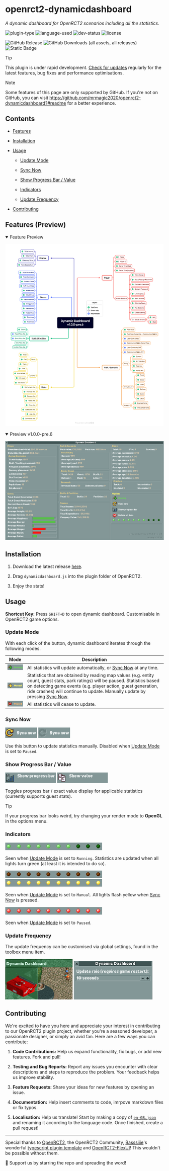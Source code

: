 # openrct2-dynamicdashboard

_A dynamic dashboard for OpenRCT2 scenarios including all the statistics._

![plugin-type](https://img.shields.io/badge/type-intransient-important?style=flat-square)
![language-used](https://img.shields.io/badge/language-Typescript-3178C6?style=flat-square)
![dev-status](https://img.shields.io/badge/status-developing-inactive?style=flat-square)
![license](https://img.shields.io/github/license/mrmagic2020/openrct2-remotehandymen?color=informational&style=flat-square)

![GitHub Release](https://img.shields.io/github/v/release/mrmagic2020/openrct2-dynamicdashboard?include_prereleases&style=flat-square)
![GitHub Downloads (all assets, all releases)](https://img.shields.io/github/downloads/mrmagic2020/openrct2-dynamicdashboard/total?style=flat-square)
![Static Badge](https://img.shields.io/badge/Contributions-Welcome-%23EA4AAA?style=flat-square&logo=githubsponsors)

> [!TIP]
> This plugin is under rapid development. [Check for updates](https://github.com/mrmagic2020/openrct2-dynamicdashboard/releases/latest) regularly for the latest features, bug fixes and performance optimisations.

> [!NOTE]
> Some features of this page are only supported by GitHub. If you're not on GitHub, you can visit <https://github.com/mrmagic2020/openrct2-dynamicdashboard?#readme> for a better experience.

## Contents

- [Features](#features-preview)

- [Installation](#installation)

- [Usage](#usage)

  - [Update Mode](#update-mode)

  - [Sync Now](#sync-now)

  - [Show Progress Bar / Value](#show-progress-bar--value)

  - [Indicators](#indicators)

  - [Update Frequency](#update-frequency)

- [Contributing](#contributing)

## Features (Preview)

<details open>
<summary>Feature Preview</summary>

![feature-preview](https://github.com/mrmagic2020/openrct2-dynamicdashboard/blob/develop/Assets/Dashboard%20Structure.png?raw=true)

</details>

<details open>
<summary>Preview v1.0.0-pre.6</summary>

![screenshot](https://github.com/mrmagic2020/openrct2-dynamicdashboard/blob/develop/Assets/dynamic_dashboard.png?raw=true)

</details>

## Installation

1. Download the latest release [here](https://github.com/mrmagic2020/openrct2-dynamicdashboard/releases/latest).

2. Drag `dynamicdashboard.js` into the plugin folder of OpenRCT2.

3. Enjoy the stats!

## Usage

**Shortcut Key:** Press `SHIFT+D` to open dynamic dashboard. Customisable in OpenRCT2 game options.

### Update Mode

With each click of the button, dynamic dashboard iterates through the following modes.

| Mode                                                                                                                        | Description                                                                                                                                                                                                                                                                                  |
| --------------------------------------------------------------------------------------------------------------------------- | -------------------------------------------------------------------------------------------------------------------------------------------------------------------------------------------------------------------------------------------------------------------------------------------- |
| ![update_running](https://github.com/mrmagic2020/openrct2-dynamicdashboard/blob/develop/Assets/update_running.png?raw=true) | All statistics will update automatically, or [Sync Now](#sync-now) at any time.                                                                                                                                                                                                              |
| ![update_manual](https://github.com/mrmagic2020/openrct2-dynamicdashboard/blob/develop/Assets/update_manual.png?raw=true)   | Statistics that are obtained by reading map values (e.g. entity count, guest stats, park ratings) will be paused. Statistics based on detecting game events (e.g. player action, guest generation, ride crashes) will continue to update. Manually update by pressing [Sync Now](#sync-now). |
| ![update_paused](https://github.com/mrmagic2020/openrct2-dynamicdashboard/blob/develop/Assets/update_paused.png?raw=true)   | All statistics will cease to update.                                                                                                                                                                                                                                                         |

### Sync Now

![sync_now_enabled](https://github.com/mrmagic2020/openrct2-dynamicdashboard/blob/develop/Assets/sync_now_enabled.png?raw=true)
![sync_now_disabled](https://github.com/mrmagic2020/openrct2-dynamicdashboard/blob/develop/Assets/sync_now_disabled.png?raw=true)

Use this button to update statistics manually. Disabled when [Update Mode](#update-mode) is set to `Paused`.

### Show Progress Bar / Value

![show_progressbar](https://github.com/mrmagic2020/openrct2-dynamicdashboard/blob/develop/Assets/show_progressbar.png?raw=true)
![show_value](https://github.com/mrmagic2020/openrct2-dynamicdashboard/blob/develop/Assets/show_value.png?raw=true)

Toggles progress bar / exact value display for applicable statistics (currently supports guest stats).

> [!TIP]
> If your progress bar looks weird, try changing your render mode to **OpenGL** in the options menu.

### Indicators

![indicators_running](https://github.com/mrmagic2020/openrct2-dynamicdashboard/blob/develop/Assets/indicators_running.png?raw=true)

Seen when [Update Mode](#update-mode) is set to `Running`. Statistics are updated when all lights turn green (at least it is intended to do so).

![indicators_manual_idle](https://github.com/mrmagic2020/openrct2-dynamicdashboard/blob/develop/Assets/indicators_manual_idle.png?raw=trueg)
![indicators_manual_activated](https://github.com/mrmagic2020/openrct2-dynamicdashboard/blob/develop/Assets/indicators_manual_activated.png?raw=true)

Seen when [Update Mode](#update-mode) is set to `Manual`. All lights flash yellow when [Sync Now](#sync-now) is pressed.

![indicator_paused](https://github.com/mrmagic2020/openrct2-dynamicdashboard/blob/develop/Assets/indicator_paused.png?raw=true)

Seen when [Update Mode](#update-mode) is set to `Paused`.

### Update Frequency

The update frequency can be customised via global settings, found in the toolbox menu item.

![toolbox_menu_item](https://github.com/mrmagic2020/openrct2-dynamicdashboard/blob/develop/Assets/toolbox_menu_item.png?raw=true)
![toolbox_menu](https://github.com/mrmagic2020/openrct2-dynamicdashboard/blob/develop/Assets/toolbox_menu.png?raw=true)

## Contributing

We're excited to have you here and appreciate your interest in contributing to our OpenRCT2 plugin project, whether you're a seasoned developer, a passionate designer, or simply an avid fan. Here are a few ways you can contribute:

1. **Code Contributions:** Help us expand functionality, fix bugs, or add new features. Fork and pull!

2. **Testing and Bug Reports:** Report any issues you encounter with clear descriptions and steps to reproduce the problem. Your feedback helps us improve stability.

3. **Feature Requests:** Share your ideas for new features by opening an issue.

4. **Documentation:** Help insert comments to code, imrpove markdown files or fix typos.

5. **Localisation:** Help us translate! Start by making a copy of [`en-GB.json`](https://github.com/mrmagic2020/openrct2-dynamicdashboard/blob/develop/src/languages/locale/en-GB.json) and renaming it according to the language code. Once finished, create a pull request!

---

Special thanks to [OpenRCT2](https://openrct2.org), the OpenRCT2 Community, [Basssiiie](https://github.com/Basssiiie)'s wonderful [typescript plugin template](https://github.com/Basssiiie/OpenRCT2-Simple-Typescript-Template) and [OpenRCT2-FlexUI](https://github.com/Basssiiie/OpenRCT2-FlexUI)! This wouldn't be possible without them.

🌟 Support us by starring the repo and spreading the word!

